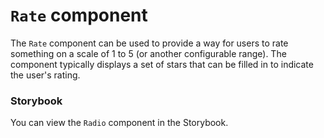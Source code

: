 # `Rate` component
The `Rate` component can be used to provide a way for users to rate something on a scale of 1 to 5 (or another configurable range). The component typically displays a set of stars that can be filled in to indicate the user's rating.

### Storybook
You can view the `Radio` component in the Storybook.
